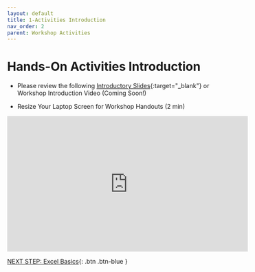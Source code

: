 ```yaml
---
layout: default
title: 1-Activities Introduction
nav_order: 2
parent: Workshop Activities
---
```

# Hands-On Activities Introduction

- Please review the following [Introductory Slides](https://docs.google.com/presentation/d/14bqjg_58Yi6cv4Bn4tZnqUgNX7BCtA6WIuUkpqZctWU/edit#slide=id.g4f9be3ef7e_0_15){:target="_blank"} or Workshop Introduction Video (Coming Soon!)


- Resize Your Laptop Screen for Workshop Handouts (2 min)
<iframe width="560" height="315" src="https://www.youtube.com/embed/Igk5hZUfzN0" title="YouTube video player" frameborder="0" allow="accelerometer; autoplay; clipboard-write; encrypted-media; gyroscope; picture-in-picture" allowfullscreen></iframe>

[NEXT STEP: Excel Basics](topic-learning-outcomes.html){: .btn .btn-blue }
